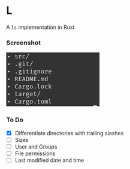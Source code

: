 # L
A `ls` implementation in Rust

### Screenshot
![Terminal Output Screenshot](./l.png)

### To Do
- [x] Differentiate directories with trailing slashes
- [ ] Sizes
- [ ] User and Groups
- [ ] File permissions
- [ ] Last modified date and time
